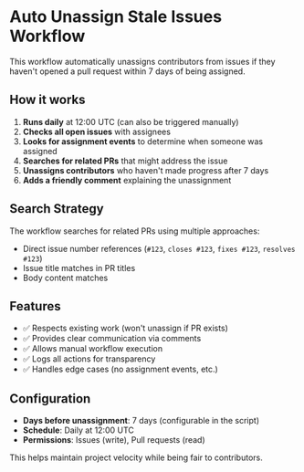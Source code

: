 # Auto Unassign Stale Issues Workflow

This workflow automatically unassigns contributors from issues if they haven't opened a pull request within 7 days of being assigned.

## How it works

1. **Runs daily** at 12:00 UTC (can also be triggered manually)
2. **Checks all open issues** with assignees
3. **Looks for assignment events** to determine when someone was assigned
4. **Searches for related PRs** that might address the issue
5. **Unassigns contributors** who haven't made progress after 7 days
6. **Adds a friendly comment** explaining the unassignment

## Search Strategy

The workflow searches for related PRs using multiple approaches:
- Direct issue number references (`#123`, `closes #123`, `fixes #123`, `resolves #123`)
- Issue title matches in PR titles
- Body content matches

## Features

- ✅ Respects existing work (won't unassign if PR exists)
- ✅ Provides clear communication via comments
- ✅ Allows manual workflow execution
- ✅ Logs all actions for transparency
- ✅ Handles edge cases (no assignment events, etc.)

## Configuration

- **Days before unassignment**: 7 days (configurable in the script)
- **Schedule**: Daily at 12:00 UTC
- **Permissions**: Issues (write), Pull requests (read)

This helps maintain project velocity while being fair to contributors.
